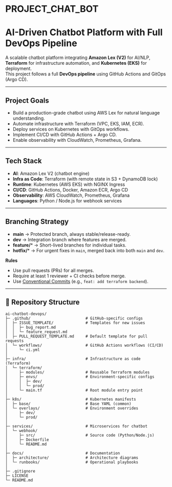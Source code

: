 # PROJECT_CHAT_BOT
# AI-Driven Chatbot Platform with Full DevOps Pipeline

A scalable chatbot platform integrating **Amazon Lex (V2)** for AI/NLP, **Terraform** for infrastructure automation, and **Kubernetes (EKS)** for deployment.  
This project follows a full **DevOps pipeline** using GitHub Actions and GitOps (Argo CD).

---

## Project Goals
- Build a production-grade chatbot using AWS Lex for natural language understanding.  
- Automate infrastructure with Terraform (VPC, EKS, IAM, ECR).  
- Deploy services on Kubernetes with GitOps workflows.  
- Implement CI/CD with GitHub Actions + Argo CD.  
- Enable observability with CloudWatch, Prometheus, Grafana.  

---

## Tech Stack
- **AI**: Amazon Lex V2 (chatbot engine)  
- **Infra as Code**: Terraform (with remote state in S3 + DynamoDB lock)  
- **Runtime**: Kubernetes (AWS EKS) with NGINX Ingress  
- **CI/CD**: GitHub Actions, Docker, Amazon ECR, Argo CD  
- **Observability**: AWS CloudWatch, Prometheus, Grafana  
- **Languages**: Python / Node.js for webhook services  

---

## Branching Strategy
- **main** → Protected branch, always stable/release-ready.  
- **dev** → Integration branch where features are merged.  
- **feature/*** → Short-lived branches for individual tasks.  
- **hotfix/*** → For urgent fixes in `main`, merged back into both `main` and `dev`.  

**Rules**  
- Use pull requests (PRs) for all merges.  
- Require at least 1 reviewer + CI checks before merge.  
- Use [Conventional Commits](https://www.conventionalcommits.org/) (e.g., `feat: add terraform backend`).  

---

## 📂 Repository Structure

```text
ai-chatbot-devops/
├─ .github/                        # GitHub-specific configs
│  ├─ ISSUE_TEMPLATE/              # Templates for new issues
│  │  ├─ bug_report.md
│  │  └─ feature_request.md
│  ├─ PULL_REQUEST_TEMPLATE.md     # Default template for pull requests
│  └─ workflows/                   # GitHub Actions workflows (CI/CD)
│     └─ ci.yml
│
├─ infra/                          # Infrastructure as code (Terraform)
│  └─ terraform/
│     ├─ modules/                  # Reusable Terraform modules
│     ├─ envs/                     # Environment-specific configs
│     │  ├─ dev/
│     │  └─ prod/
│     └─ main.tf                   # Root module entry point
│
├─ k8s/                            # Kubernetes manifests
│  ├─ base/                        # Base YAML (common)
│  └─ overlays/                    # Environment overrides
│     ├─ dev/
│     └─ prod/
│
├─ services/                       # Microservices for chatbot
│  └─ webhook/
│     ├─ src/                      # Source code (Python/Node.js)
│     ├─ Dockerfile
│     └─ README.md
│
├─ docs/                           # Documentation
│  ├─ architecture/                # Architecture diagrams
│  └─ runbooks/                    # Operational playbooks
│
├─ .gitignore
├─ LICENSE
└─ README.md
